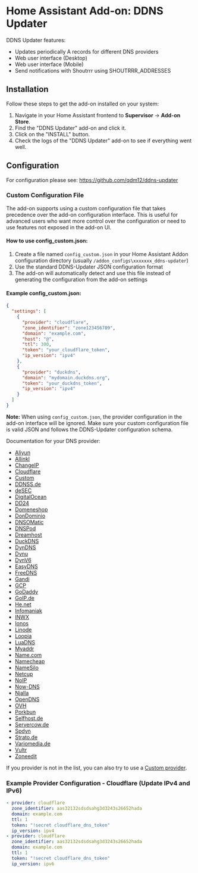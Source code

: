 # Home Assistant Add-on: DDNS Updater

DDNS Updater features:

- Updates periodically A records for different DNS providers
- Web user interface (Desktop)
- Web user interface (Mobile)
- Send notifications with Shoutrrr using SHOUTRRR_ADDRESSES

## Installation

Follow these steps to get the add-on installed on your system:

1. Navigate in your Home Assistant frontend to **Supervisor** -> **Add-on Store**.
2. Find the "DDNS Updater" add-on and click it.
3. Click on the "INSTALL" button.
4. Check the logs of the "DDNS Updater" add-on to see if everything went well.

## Configuration

For configuration please see: https://github.com/qdm12/ddns-updater

### Custom Configuration File

The add-on supports using a custom configuration file that takes precedence over the add-on configuration interface. This is useful for advanced users who want more control over the configuration or need to use features not exposed in the add-on UI.

#### How to use config_custom.json:

1. Create a file named `config_custom.json` in your Home Assistant Addon configuration directory (usually `/addon_configs\xxxxxxx_ddns-updater`)
2. Use the standard DDNS-Updater JSON configuration format
3. The add-on will automatically detect and use this file instead of generating the configuration from the add-on settings

#### Example config_custom.json:
```json
{
  "settings": [
    {
      "provider": "cloudflare",
      "zone_identifier": "zone123456789",
      "domain": "example.com",
      "host": "@",
      "ttl": 300,
      "token": "your_cloudflare_token",
      "ip_version": "ipv4"
    },
    {
      "provider": "duckdns",
      "domain": "mydomain.duckdns.org",
      "token": "your_duckdns_token",
      "ip_version": "ipv4"
    }
  ]
}
```

**Note:** When using `config_custom.json`, the provider configuration in the add-on interface will be ignored. Make sure your custom configuration file is valid JSON and follows the DDNS-Updater configuration schema.

Documentation for your DNS provider:
- [Aliyun](https://github.com/qdm12/ddns-updater/blob/master/docs/aliyun.md)
- [Allinkl](https://github.com/qdm12/ddns-updater/blob/master/docs/allinkl.md)
- [ChangeIP](https://github.com/qdm12/ddns-updater/blob/master/docs/changeip.md)
- [Cloudflare](https://github.com/qdm12/ddns-updater/blob/master/docs/cloudflare.md)
- [Custom](https://github.com/qdm12/ddns-updater/blob/master/docs/custom.md)
- [DDNSS.de](https://github.com/qdm12/ddns-updater/blob/master/docs/ddnss.de.md)
- [deSEC](https://github.com/qdm12/ddns-updater/blob/master/docs/desec.md)
- [DigitalOcean](https://github.com/qdm12/ddns-updater/blob/master/docs/digitalocean.md)
- [DD24](https://github.com/qdm12/ddns-updater/blob/master/docs/dd24.md)
- [Domeneshop](https://github.com/qdm12/ddns-updater/blob/master/docs/domeneshop.md)
- [DonDominio](https://github.com/qdm12/ddns-updater/blob/master/docs/dondominio.md)
- [DNSOMatic](https://github.com/qdm12/ddns-updater/blob/master/docs/dnsomatic.md)
- [DNSPod](https://github.com/qdm12/ddns-updater/blob/master/docs/dnspod.md)
- [Dreamhost](https://github.com/qdm12/ddns-updater/blob/master/docs/dreamhost.md)
- [DuckDNS](https://github.com/qdm12/ddns-updater/blob/master/docs/duckdns.md)
- [DynDNS](https://github.com/qdm12/ddns-updater/blob/master/docs/dyndns.md)
- [Dynu](https://github.com/qdm12/ddns-updater/blob/master/docs/dynu.md)
- [DynV6](https://github.com/qdm12/ddns-updater/blob/master/docs/dynv6.md)
- [EasyDNS](https://github.com/qdm12/ddns-updater/blob/master/docs/easydns.md)
- [FreeDNS](https://github.com/qdm12/ddns-updater/blob/master/docs/freedns.md)
- [Gandi](https://github.com/qdm12/ddns-updater/blob/master/docs/gandi.md)
- [GCP](https://github.com/qdm12/ddns-updater/blob/master/docs/gcp.md)
- [GoDaddy](https://github.com/qdm12/ddns-updater/blob/master/docs/godaddy.md)
- [GoIP.de](https://github.com/qdm12/ddns-updater/blob/master/docs/goip.md)
- [He.net](https://github.com/qdm12/ddns-updater/blob/master/docs/he.net.md)
- [Infomaniak](https://github.com/qdm12/ddns-updater/blob/master/docs/infomaniak.md)
- [INWX](https://github.com/qdm12/ddns-updater/blob/master/docs/inwx.md)
- [Ionos](https://github.com/qdm12/ddns-updater/blob/master/docs/ionos.md)
- [Linode](https://github.com/qdm12/ddns-updater/blob/master/docs/linode.md)
- [Loopia](https://github.com/qdm12/ddns-updater/blob/master/docs/loopia.md)
- [LuaDNS](https://github.com/qdm12/ddns-updater/blob/master/docs/luadns.md)
- [Myaddr](https://github.com/qdm12/ddns-updater/blob/master/docs/myaddr.md)
- [Name.com](https://github.com/qdm12/ddns-updater/blob/master/docs/name.com.md)
- [Namecheap](https://github.com/qdm12/ddns-updater/blob/master/docs/namecheap.md)
- [NameSilo](https://github.com/qdm12/ddns-updater/blob/master/docs/namesilo.md)
- [Netcup](https://github.com/qdm12/ddns-updater/blob/master/docs/netcup.md)
- [NoIP](https://github.com/qdm12/ddns-updater/blob/master/docs/noip.md)
- [Now-DNS](https://github.com/qdm12/ddns-updater/blob/master/docs/nowdns.md)
- [Njalla](https://github.com/qdm12/ddns-updater/blob/master/docs/njalla.md)
- [OpenDNS](https://github.com/qdm12/ddns-updater/blob/master/docs/opendns.md)
- [OVH](https://github.com/qdm12/ddns-updater/blob/master/docs/ovh.md)
- [Porkbun](https://github.com/qdm12/ddns-updater/blob/master/docs/porkbun.md)
- [Selfhost.de](https://github.com/qdm12/ddns-updater/blob/master/docs/selfhost.de.md)
- [Servercow.de](https://github.com/qdm12/ddns-updater/blob/master/docs/servercow.md)
- [Spdyn](https://github.com/qdm12/ddns-updater/blob/master/docs/spdyn.md)
- [Strato.de](https://github.com/qdm12/ddns-updater/blob/master/docs/strato.md)
- [Variomedia.de](https://github.com/qdm12/ddns-updater/blob/master/docs/variomedia.md)
- [Vultr](https://github.com/qdm12/ddns-updater/blob/master/docs/vultr.md)
- [Zoneedit](https://github.com/qdm12/ddns-updater/blob/master/docs/zoneedit.md)

If you provider is not in the list, you can also try to use a [Custom provider](https://github.com/qdm12/ddns-updater/blob/master/docs/custom.md).

### Example Provider Configuration - Cloudflare (Update IPv4 and IPv6)
```yaml
- provider: cloudflare
  zone_identifier: aas32132sdsdsahg3d3243s26652hada
  domain: example.com
  ttl: 1
  token: "!secret cloudflare_dns_token"
  ip_version: ipv4
- provider: cloudflare
  zone_identifier: aas32132sdsdsahg3d3243s26652hada
  domain: example.com
  ttl: 1
  token: "!secret cloudflare_dns_token"
  ip_version: ipv6
```